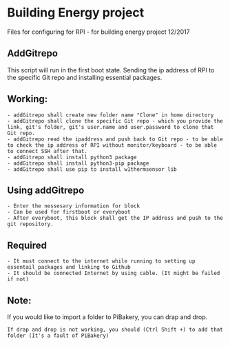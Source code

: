# Building Energy project

Files for configuring for RPI - for building energy project
12/2017
	
## AddGitrepo	
This script will run in the first boot state. Sending the ip address of RPI to the specific Git repo and installing essential packages.

## Working:
	- addGitrepo shall create new folder name "Clone" in home directory
	- addGitrepo shall clone the specific Git repo - which you provide the link, git's folder, git's user.name and user.password to clone that Git repo.
	- addGitrepo read the ipaddress and push back to Git repo - to be able to check the ip address of RPI without monitor/keyboard - to be able to connect SSH after that.
	- addGitrepo shall install python3 package
	- addGitrepo shall install python3-pip package
	- addGitrepo shall use pip to install w1thermsensor lib

## Using addGitrepo
	- Enter the nessesary information for block 
	- Can be used for firstboot or everyboot
	- After everyboot, this block shall get the IP address and push to the git repository.

## Required
	- It must connect to the internet while running to setting up essentail packages and linking to Github
	- It should be connected Internet by using cable. (It might be failed if not)

## Note: 	
If you would like to import a folder to PiBakery, you can drap and drop. 
	
	If drap and drop is not working, you should (Ctrl Shift +) to add that folder (It's a fault of PiBakery)
	
	
